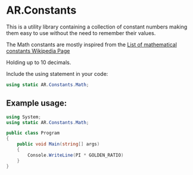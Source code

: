 # AR.Constants

This is a utility library containing a collection of constant numbers making them easy to use
without the need to remember their values.

The Math constants are mostly inspired from the [List of mathematical constants Wikipedia Page](https://en.wikipedia.org/wiki/List_of_mathematical_constants)

Holding up to 10 decimals.

Include the using statement in your code:
```c#
using static AR.Constants.Math;
```

## Example usage: 
```c#
using System;
using static AR.Constants.Math;

public class Program
{
	public void Main(string[] args)
	{
		Console.WriteLine(PI * GOLDEN_RATIO)
	}
}
```